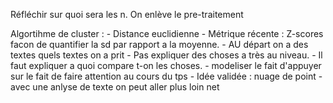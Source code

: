 Réfléchir sur quoi sera les n. On enlève le pre-traitement

Algortihme de cluster :
        - Distance euclidienne
        - Métrique récente : Z-scores facon de quantifier la sd par rapport a la moyenne.
        - AU départ on a des textes quels textes on a prit
        - Pas expliquer des choses a très au niveau.
        - Il faut expliquer a quoi compare t-on les choses.
        - modeliser le fait d'appuyer sur le fait de faire attention au cours du tps
        - Idée validée : nuage de point
        - avec une anlyse de texte on peut aller plus loin net 
